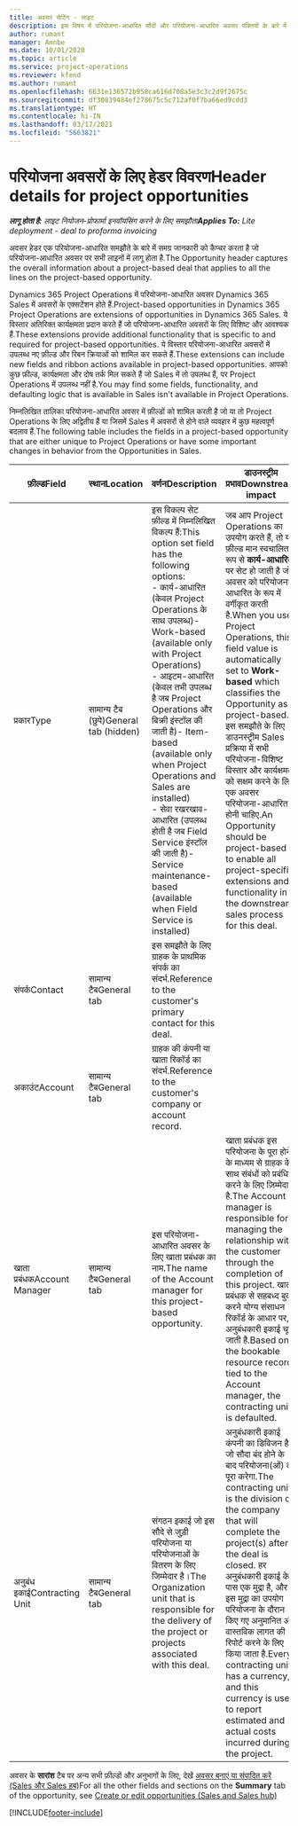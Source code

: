 ```yaml
---
title: अवसर सेटिंग - लाइट
description: इस विषय में परियोजना-आधारित सौदों और परियोजना-आधारित अवसर पंक्तियों के बारे में जानकारी दी गई है.
author: rumant
manager: Annbe
ms.date: 10/01/2020
ms.topic: article
ms.service: project-operations
ms.reviewer: kfend
ms.author: rumant
ms.openlocfilehash: 6631e136572b958ca616d708a5e3c3c2d9f2675c
ms.sourcegitcommit: df30839484ef278675c5c712af0f7ba66ed9cdd3
ms.translationtype: HT
ms.contentlocale: hi-IN
ms.lasthandoff: 03/17/2021
ms.locfileid: "5663821"
---
```

# <a name="header-details-for-project-opportunities"></a><span data-ttu-id="f4858-103">परियोजना अवसरों के लिए हेडर विवरण</span><span class="sxs-lookup"><span data-stu-id="f4858-103">Header details for project opportunities</span></span>

<span data-ttu-id="f4858-104">_**लागू होता है:** लाइट नियोजन-प्रोफार्मा इनवॉयसिंग करने के लिए समझौता_</span><span class="sxs-lookup"><span data-stu-id="f4858-104">_**Applies To:** Lite deployment - deal to proforma invoicing_</span></span>

<span data-ttu-id="f4858-105">अवसर हेडर एक परियोजना-आधारित समझौते के बारे में समग्र जानकारी को कैप्चर करता है जो परियोजना-आधारित अवसर पर सभी लाइनों में लागू होता है.</span><span class="sxs-lookup"><span data-stu-id="f4858-105">The Opportunity header captures the overall information about a project-based deal that applies to all the lines on the project-based opportunity.</span></span>

<span data-ttu-id="f4858-106">Dynamics 365 Project Operations में परियोजना-आधारित अवसर Dynamics 365 Sales में अवसरों के एक्सटेंशन होते हैं.</span><span class="sxs-lookup"><span data-stu-id="f4858-106">Project-based opportunities in Dynamics 365 Project Operations are extensions of opportunities in Dynamics 365 Sales.</span></span> <span data-ttu-id="f4858-107">ये विस्तार अतिरिक्त कार्यक्षमता प्रदान करते हैं जो परियोजना-आधारित अवसरों के लिए विशिष्ट और आवश्यक हैं.</span><span class="sxs-lookup"><span data-stu-id="f4858-107">These extensions provide additional functionality that is specific to and required for project-based opportunities.</span></span> <span data-ttu-id="f4858-108">ये विस्तार परियोजना-आधारित अवसरों में उपलब्ध नए फ़ील्ड और रिबन क्रियाओं को शामिल कर सकते हैं.</span><span class="sxs-lookup"><span data-stu-id="f4858-108">These extensions can include new fields and ribbon actions available in project-based opportunities.</span></span> <span data-ttu-id="f4858-109">आपको कुछ फ़ील्ड, कार्यक्षमता और दोष तर्क मिल सकते हैं जो Sales में तो उपलब्ध हैं, पर Project Operations में उपलब्ध नहीं है.</span><span class="sxs-lookup"><span data-stu-id="f4858-109">You may find some fields, functionality, and defaulting logic that is available in Sales isn't available in Project Operations.</span></span>

<span data-ttu-id="f4858-110">निम्नलिखित तालिका परियोजना-आधारित अवसर में फ़ील्डों को शामिल करती है जो या तो Project Operations के लिए अद्वितीय हैं या जिसमें Sales में अवसरों से होने वाले व्यवहार में कुछ महत्वपूर्ण बदलाव हैं.</span><span class="sxs-lookup"><span data-stu-id="f4858-110">The following table includes the fields in a project-based opportunity that are either unique to Project Operations or have some important changes in behavior from the Opportunities in Sales.</span></span>

| <span data-ttu-id="f4858-111">**फ़ील्ड**</span><span class="sxs-lookup"><span data-stu-id="f4858-111">**Field**</span></span> | <span data-ttu-id="f4858-112">**स्थान**</span><span class="sxs-lookup"><span data-stu-id="f4858-112">**Location**</span></span> | <span data-ttu-id="f4858-113">**वर्णन**</span><span class="sxs-lookup"><span data-stu-id="f4858-113">**Description**</span></span> | <span data-ttu-id="f4858-114">**डाउनस्ट्रीम प्रभाव**</span><span class="sxs-lookup"><span data-stu-id="f4858-114">**Downstream impact**</span></span> |
| --- | --- | --- | --- |
| <span data-ttu-id="f4858-115">प्रकार</span><span class="sxs-lookup"><span data-stu-id="f4858-115">Type</span></span> | <span data-ttu-id="f4858-116">सामान्य टैब (छुपे)</span><span class="sxs-lookup"><span data-stu-id="f4858-116">General tab (hidden)</span></span> | <span data-ttu-id="f4858-117">इस विकल्प सेट फ़ील्ड में निम्नलिखित विकल्प हैं:</span><span class="sxs-lookup"><span data-stu-id="f4858-117">This option set field has the following options:</span></span></br><span data-ttu-id="f4858-118">- कार्य-आधारित (केवल Project Operations के साथ उपलब्ध)</span><span class="sxs-lookup"><span data-stu-id="f4858-118">- Work-based (available only with Project Operations)</span></span></br><span data-ttu-id="f4858-119">- आइटम-आधारित (केवल तभी उपलब्ध है जब Project Operations और बिक्री इंस्टॉल की जाती है)</span><span class="sxs-lookup"><span data-stu-id="f4858-119">- Item-based (available only when Project Operations and Sales are installed)</span></span></br><span data-ttu-id="f4858-120">- सेवा रखरखाव-आधारित (उपलब्ध होती है जब Field Service इंस्टॉल की जाती है)</span><span class="sxs-lookup"><span data-stu-id="f4858-120">- Service maintenance-based (available when Field Service is installed)</span></span> | <span data-ttu-id="f4858-121">जब आप Project Operations का उपयोग करते हैं, तो यह फ़ील्ड मान स्वचालित रूप से **कार्य-आधारित** पर सेट हो जाती है जो अवसर को परियोजना-आधारित के रूप में वर्गीकृत करती है.</span><span class="sxs-lookup"><span data-stu-id="f4858-121">When you use Project Operations, this field value is automatically set to **Work-based** which classifies the Opportunity as project-based.</span></span> <span data-ttu-id="f4858-122">इस समझौते के लिए डाउनस्ट्रीम Sales प्रक्रिया में सभी परियोजना-विशिष्ट विस्तार और कार्यक्षमता को सक्षम करने के लिए एक अवसर परियोजना-आधारित होनी चाहिए.</span><span class="sxs-lookup"><span data-stu-id="f4858-122">An Opportunity should be project-based to enable all project-specific extensions and functionality in the downstream sales process for this deal.</span></span> |
| <span data-ttu-id="f4858-123">संपर्क</span><span class="sxs-lookup"><span data-stu-id="f4858-123">Contact</span></span> | <span data-ttu-id="f4858-124">सामान्य टैब</span><span class="sxs-lookup"><span data-stu-id="f4858-124">General tab</span></span> | <span data-ttu-id="f4858-125">इस समझौते के लिए ग्राहक के प्राथमिक संपर्क का संदर्भ.</span><span class="sxs-lookup"><span data-stu-id="f4858-125">Reference to the customer's primary contact for this deal.</span></span> | |
| <span data-ttu-id="f4858-126">अकाउंट</span><span class="sxs-lookup"><span data-stu-id="f4858-126">Account</span></span> | <span data-ttu-id="f4858-127">सामान्य टैब</span><span class="sxs-lookup"><span data-stu-id="f4858-127">General tab</span></span> | <span data-ttu-id="f4858-128">ग्राहक की कंपनी या खाता रिकॉर्ड का संदर्भ.</span><span class="sxs-lookup"><span data-stu-id="f4858-128">Reference to the customer's company or account record.</span></span> | |
| <span data-ttu-id="f4858-129">खाता प्रबंधक</span><span class="sxs-lookup"><span data-stu-id="f4858-129">Account Manager</span></span> | <span data-ttu-id="f4858-130">सामान्य टैब</span><span class="sxs-lookup"><span data-stu-id="f4858-130">General tab</span></span> | <span data-ttu-id="f4858-131">इस परियोजना-आधारित अवसर के लिए खाता प्रबंधक का नाम.</span><span class="sxs-lookup"><span data-stu-id="f4858-131">The name of the Account manager for this project-based opportunity.</span></span> | <span data-ttu-id="f4858-132">खाता प्रबंधक इस परियोजना के पूरा होने के माध्यम से ग्राहक के साथ संबंधों को प्रबंधित करने के लिए ज़िम्मेदार है.</span><span class="sxs-lookup"><span data-stu-id="f4858-132">The Account manager is responsible for managing the relationship with the customer through the completion of this project.</span></span> <span data-ttu-id="f4858-133">खाता प्रबंधक से सहबध्द बुक करने योग्य संसाधन रिकॉर्ड के आधार पर, अनुबंधकारी इकाई चूक जाती है.</span><span class="sxs-lookup"><span data-stu-id="f4858-133">Based on the bookable resource record tied to the Account manager, the contracting unit is defaulted.</span></span> |
| <span data-ttu-id="f4858-134">अनुबंध इकाई</span><span class="sxs-lookup"><span data-stu-id="f4858-134">Contracting Unit</span></span> | <span data-ttu-id="f4858-135">सामान्य टैब</span><span class="sxs-lookup"><span data-stu-id="f4858-135">General tab</span></span> | <span data-ttu-id="f4858-136">संगठन इकाई जो इस सौदे से जुड़ी परियोजना या परियोजनाओं के वितरण के लिए जिम्मेदार है।</span><span class="sxs-lookup"><span data-stu-id="f4858-136">The Organization unit that is responsible for the delivery of the project or projects associated with this deal.</span></span> | <span data-ttu-id="f4858-137">अनुबंधकारी इकाई कंपनी का डिविजन है जो सौदा बंद होने के बाद परियोजना(ओं) को पूरा करेगा.</span><span class="sxs-lookup"><span data-stu-id="f4858-137">The contracting unit is the division of the company that will complete the project(s) after the deal is closed.</span></span> <span data-ttu-id="f4858-138">हर अनुबंधकारी इकाई के पास एक मुद्रा है, और इस मुद्रा का उपयोग परियोजना के दौरान किए गए अनुमानित और वास्तविक लागत की रिपोर्ट करने के लिए किया जाता है.</span><span class="sxs-lookup"><span data-stu-id="f4858-138">Every contracting unit has a currency, and this currency is used to report estimated and actual costs incurred during the project.</span></span> |

<span data-ttu-id="f4858-139">अवसर के **सारांश** टैब पर अन्य सभी फ़ील्डों और अनुभागों के लिए, देखें [अवसर बनाएं या संपादित करें (Sales और Sales हब)](https://docs.microsoft.com/dynamics365/sales-enterprise/create-edit-opportunity-sales)</span><span class="sxs-lookup"><span data-stu-id="f4858-139">For all the other fields and sections on the **Summary** tab of the opportunity, see [Create or edit opportunities (Sales and Sales hub)](https://docs.microsoft.com/dynamics365/sales-enterprise/create-edit-opportunity-sales)</span></span>


[!INCLUDE[footer-include](../../includes/footer-banner.md)]
